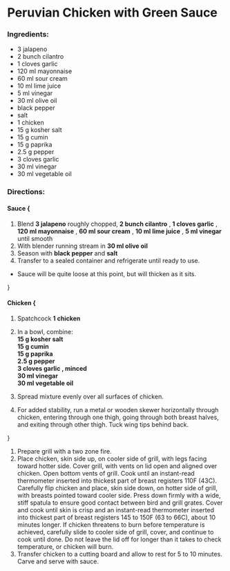 # Peruvian Chicken with Green Sauce 

### Ingredients: 
* 3 jalapeno
* 2 bunch cilantro
* 1 cloves garlic
* 120 ml mayonnaise
* 60 ml sour cream
* 10 ml lime juice
* 5 ml vinegar
* 30 ml olive oil
*  black pepper
*  salt
* 1 chicken
* 15 g kosher salt
* 15 g cumin
* 15 g paprika
* 2.5 g pepper
* 3 cloves garlic
* 30 ml vinegar
* 30 ml vegetable oil

### Directions: 

#### Sauce {
1. Blend **3 jalapeno** roughly chopped, **2 bunch cilantro** , **1 cloves garlic** , **120 ml mayonnaise** , **60 ml sour cream** , **10 ml lime juice** , **5 ml vinegar** until smooth 
2. With blender running stream in **30 ml olive oil** 
3. Season with **black pepper** and **salt** 
4. Transfer to a sealed container and refrigerate until ready to use. 
* Sauce will be quite loose at this point, but will thicken as it sits. 

}


#### Chicken {
1. Spatchcock **1 chicken** 
2. In a bowl, combine:  
**15 g kosher salt**   
**15 g cumin**   
**15 g paprika**   
**2.5 g pepper**   
**3 cloves garlic , minced**   
**30 ml vinegar**   
**30 ml vegetable oil**   


3. Spread mixture evenly over all surfaces of chicken. 
4. For added stability, run a metal or wooden skewer horizontally through chicken, entering through one thigh, going through both breast halves, and exiting through other thigh. Tuck wing tips behind back. 

}

1. Prepare grill with a two zone fire. 
2. Place chicken, skin side up, on cooler side of grill, with legs facing toward hotter side. Cover grill, with vents on lid open and aligned over chicken. Open bottom vents of grill. Cook until an instant-read thermometer inserted into thickest part of breast registers 110F (43C). Carefully flip chicken and place, skin side down, on hotter side of grill, with breasts pointed toward cooler side. Press down firmly with a wide, stiff spatula to ensure good contact between bird and grill grates. Cover and cook until skin is crisp and an instant-read thermometer inserted into thickest part of breast registers 145 to 150F (63 to 66C), about 10 minutes longer. If chicken threatens to burn before temperature is achieved, carefully slide to cooler side of grill, cover, and continue to cook until done. Do not leave the lid off for longer than it takes to check temperature, or chicken will burn. 
3. Transfer chicken to a cutting board and allow to rest for 5 to 10 minutes. Carve and serve with sauce. 
